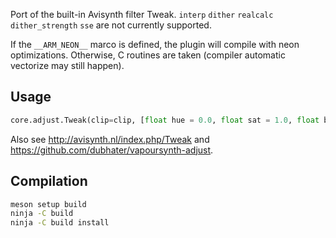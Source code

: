 Port of the built-in Avisynth filter Tweak. `interp` `dither` `realcalc` `dither_strength` `sse` are not currently supported.

If the `__ARM_NEON__` marco is defined, the plugin will compile with neon optimizations. Otherwise, C routines are taken (compiler automatic vectorize may still happen).

## Usage

```python
core.adjust.Tweak(clip=clip, [float hue = 0.0, float sat = 1.0, float bright = 0.0, float cont = 1.0, bool coring = True, float startHue = 0.0, float endHue = 360.0, float maxSat = 150.0, float minSat = 0.0])
```

Also see http://avisynth.nl/index.php/Tweak and https://github.com/dubhater/vapoursynth-adjust.

## Compilation
```bash
meson setup build
ninja -C build
ninja -C build install
```